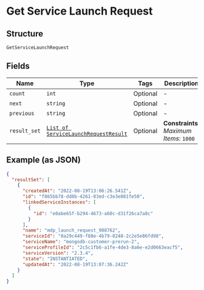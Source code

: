 
# Get Service Launch Request

## Structure

`GetServiceLaunchRequest`

## Fields

| Name | Type | Tags | Description |
|  --- | --- | --- | --- |
| `count` | `int` | Optional | - |
| `next` | `string` | Optional | - |
| `previous` | `string` | Optional | - |
| `result_set` | [`List of ServiceLaunchRequestResult`](../../doc/models/service-launch-request-result.md) | Optional | **Constraints**: *Maximum Items*: `1000` |

## Example (as JSON)

```json
{
  "resultSet": [
    {
      "createdAt": "2022-08-19T13:06:26.541Z",
      "id": "f865bb78-dd8b-4261-83ed-c3e3e081fe50",
      "linkedServiceInstances": [
        {
          "id": "e0abe65f-b294-4673-a60c-d31f26ca7a8c"
        }
      ],
      "name": "mdp_launch_request_908762",
      "serviceId": "8a29c449-f88e-4b79-8248-2c2e5e86fd98",
      "serviceName": "mongodb-customer-prerun-2",
      "serviceProfileId": "2c5c1fb6-a1fe-4de3-8a6e-e2d0663eacf5",
      "serviceVersion": "2.3.4",
      "state": "INSTANTIATED",
      "updatedAt": "2022-08-19T13:07:36.242Z"
    }
  ]
}
```

